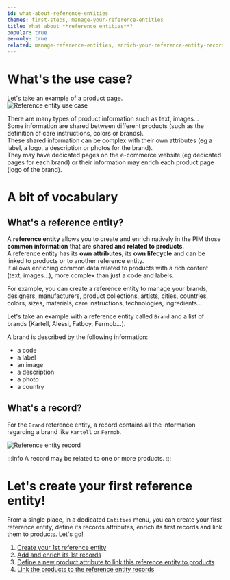 ```yaml
---
id: what-about-reference-entities
themes: first-steps, manage-your-reference-entities
title: What about **reference entities**?
popular: true
ee-only: true
related: manage-reference-entities, enrich-your-reference-entity-records
---
```


# What's the use case?

Let's take an example of a product page.  
![Reference entity use case](../img/what-about-reference-entities.png)

There are many types of product information such as text, images...  
Some information are shared between different products (such as the definition of care instructions, colors or brands).  
These shared information can be complex with their own attributes (eg a label, a logo, a description or photos for the brand).  
They may have dedicated pages on the e-commerce website (eg dedicated pages for each brand) or their information may enrich each product page (logo of the brand).

# A bit of vocabulary
## What's a reference entity?

A **reference entity** allows you to create and enrich natively in the PIM those **common information** that are **shared and related to products**.   
A reference entity has its **own attributes**, its **own lifecycle** and can be linked to products or to another reference entity.  
It allows enriching common data related to products with a rich content (text, images...), more complex than just a code and labels.

For example, you can create a reference entity to manage your brands, designers, manufacturers, product collections, artists, cities, countries, colors, sizes, materials, care instructions, technologies, ingredients...

Let's take an example with a reference entity called `Brand` and a list of brands (Kartell, Alessi, Fatboy, Fermob...).   

A brand is described by the following information:
- a code
- a label
- an image
- a description
- a photo
- a country


## What's a record?

For the `Brand` reference entity, a record contains all the information regarding a brand like `Kartell` or `Fermob`.

![Reference entity record](../img/what-about-reference-entities_record.png)


:::info
A record may be related to one or more products.
:::

# Let's create your first reference entity!

From a single place, in a dedicated `Entities` menu, you can create your first reference entity, define its records attributes, enrich its first records and link them to products. Let's go!
1. [Create your 1st reference entity](/articles/manage-reference-entities.html#create-a-reference-entity)
1. [Add and enrich its 1st records](/articles/enrich-your-reference-entity-records.html)
1. [Define a new product attribute to link this reference entity to products](/articles/manage-your-attributes.html#create-an-attribute)
1. [Link the products to the reference entity records](/articles/work-on-a-product.html)
